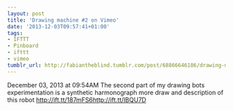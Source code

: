 ```yaml
---
layout: post
title: 'Drawing machine #2 on Vimeo'
date: '2013-12-03T09:57:41+01:00'
tags:
- IFTTT
- Pinboard
- ifttt
- vimeo
tumblr_url: http://fabiantheblind.tumblr.com/post/68866646186/drawing-machine-2-on-vimeo
---
```

December 03, 2013 at 09:54AM
The second part of my drawing bots experimentation is a synthetic harmonograph more draw and description of this robot http://ift.tt/187mFS6http://ift.tt/IBQU7D
